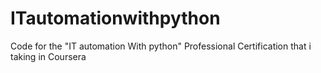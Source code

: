 # ITautomationwithpython
Code for the "IT automation With python" Professional Certification that i taking in Coursera
